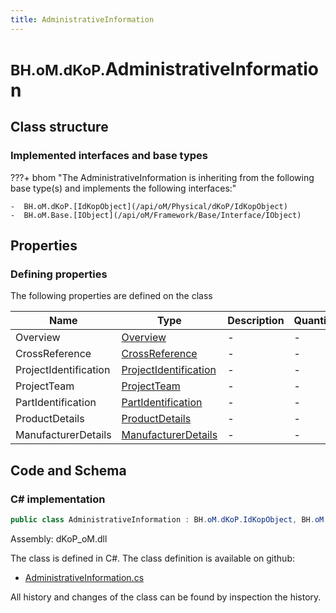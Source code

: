 ```yaml
---
title: AdministrativeInformation
---
```


# <small>BH.oM.dKoP.</small>**AdministrativeInformation**



## Class structure

### Implemented interfaces and base types

???+ bhom "The AdministrativeInformation is inheriting from the following base type(s) and implements the following interfaces:"

    -  BH.oM.dKoP.[IdKopObject](/api/oM/Physical/dKoP/IdKopObject)
    -  BH.oM.Base.[IObject](/api/oM/Framework/Base/Interface/IObject)


## Properties



### Defining properties

The following properties are defined on the class

| Name             | Type             | Description      | Quantity         |
|------------------|------------------|------------------|------------------|
| Overview | [Overview](/api/oM/Physical/dKoP/AdministrativeInformation/Overview) | - | - |
| CrossReference | [CrossReference](/api/oM/Physical/dKoP/AdministrativeInformation/CrossReference) | - | - |
| ProjectIdentification | [ProjectIdentification](/api/oM/Physical/dKoP/AdministrativeInformation/ProjectIdentification) | - | - |
| ProjectTeam | [ProjectTeam](/api/oM/Physical/dKoP/AdministrativeInformation/ProjectTeam) | - | - |
| PartIdentification | [PartIdentification](/api/oM/Physical/dKoP/AdministrativeInformation/PartIdentification) | - | - |
| ProductDetails | [ProductDetails](/api/oM/Physical/dKoP/AdministrativeInformation/ProductDetails) | - | - |
| ManufacturerDetails | [ManufacturerDetails](/api/oM/Physical/dKoP/AdministrativeInformation/ManufacturerDetails) | - | - |


## Code and Schema

### C# implementation

``` C# title="C#"
public class AdministrativeInformation : BH.oM.dKoP.IdKopObject, BH.oM.Base.IObject
```

Assembly: dKoP_oM.dll

The class is defined in C#. The class definition is available on github:

- [AdministrativeInformation.cs](https://github.com/BHoM/dKoP_Toolkit/blob/develop/dKoP_oM/AdministrativeInformation\AdministrativeInformation.cs)

All history and changes of the class can be found by inspection the history.
